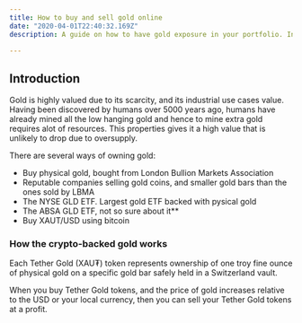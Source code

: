 ```yaml
---
title: How to buy and sell gold online
date: "2020-04-01T22:40:32.169Z"
description: A guide on how to have gold exposure in your portfolio. In times of uncertainity, gold has always been a safe haven. This guide demonstrates how you can own save part of your savings in gold value. Bitcoin is used as collateral, making the process fast, low cost, and secure. Zero chance of fraud since the process does not require you to trust anyone, the system has trusted 3rd parties/ escrows!

---
```

## Introduction

Gold is highly valued due to its scarcity, and its industrial use cases value. Having been discovered by humans over 5000 years ago, humans have already mined all the low hanging gold and hence to mine extra gold requires alot of resources. This properties gives it a high value that is unlikely to drop due to oversupply.

There are several ways of owning gold:
  + Buy physical gold, bought from London Bullion Markets Association
  + Reputable companies selling gold coins, and smaller gold bars than the ones sold by LBMA
  + The NYSE GLD ETF. Largest gold ETF backed with pysical gold
  + The ABSA GLD ETF, not so sure about it**
  + Buy XAUT/USD using bitcoin

  ### How the crypto-backed gold works

Each Tether Gold (XAU₮) token represents ownership of one troy fine ounce of physical gold on a specific gold bar safely held in a Switzerland vault.

When you buy Tether Gold tokens, and the price of gold increases relative to the USD or your local currency, then you can sell your Tether Gold tokens at a profit.


